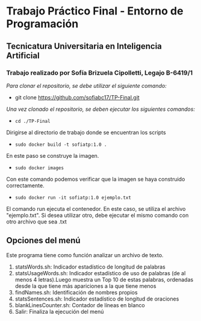 # Trabajo Práctico Final - Entorno de Programación

## Tecnicatura Universitaria en Inteligencia Artificial

### Trabajo realizado por Sofía Brizuela Cipolletti, Legajo B-6419/1

_*_Para clonar el repositorio, se debe utilizar el siguiente comando:_*_

- git clone https://github.com/sofiabc17/TP-Final.git

_*_Una vez clonado el repositorio, se deben ejecutar los siguientes comandos:_*_

- `cd ./TP-Final` 

Dirigirse al directorio de trabajo donde se encuentran los scripts

- `sudo docker build -t sofiatp:1.0 . `

En este paso se construye la imagen. 

- `sudo docker images`

Con este comando podemos verificar que la imagen se haya construido correctamente.

- `sudo docker run -it sofiatp:1.0 ejemplo.txt `

El comando run ejecuta el contenedor. En este caso, se utiliza el archivo "ejemplo.txt". Si desea utilizar otro, debe ejecutar el mismo comando con otro archivo que sea .txt

## Opciones del menú

Este programa tiene como función analizar un archivo de texto.

1. statsWords.sh: Indicador estadístico de longitud de palabras
2. statsUsageWords.sh: Indicador estadístico de uso de palabras (de al menos 4 letras).Luego muestra un Top 10 de estas palabras, ordenadas desde la que tiene más apariciones a la que tiene menos
3. findNames.sh: Identificación de nombres propios
4. statsSentences.sh: Indicador estadístico de longitud de oraciones
5. blankLinesCounter.sh: Contador de líneas en blanco
6. Salir: Finaliza la ejecución del menú 
